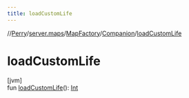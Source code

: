 ```yaml
---
title: loadCustomLife
---
```

//[Perry](../../../../index.html)/[server.maps](../../index.html)/[MapFactory](../index.html)/[Companion](index.html)/[loadCustomLife](load-custom-life.html)



# loadCustomLife



[jvm]\
fun [loadCustomLife](load-custom-life.html)(): [Int](https://kotlinlang.org/api/latest/jvm/stdlib/kotlin/-int/index.html)




